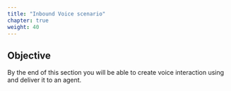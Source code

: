 ```yaml
---
title: "Inbound Voice scenario"
chapter: true
weight: 40
---
```


## Objective

By the end of this section you will be able to create voice interaction using and deliver it to an agent.

